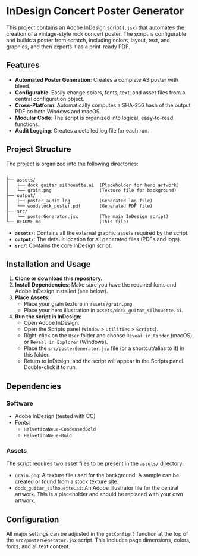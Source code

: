 # InDesign Concert Poster Generator

This project contains an Adobe InDesign script (`.jsx`) that automates the creation of a vintage-style rock concert poster. The script is configurable and builds a poster from scratch, including colors, layout, text, and graphics, and then exports it as a print-ready PDF.

## Features

- **Automated Poster Generation**: Creates a complete A3 poster with bleed.
- **Configurable**: Easily change colors, fonts, text, and asset files from a central configuration object.
- **Cross-Platform**: Automatically computes a SHA-256 hash of the output PDF on both Windows and macOS.
- **Modular Code**: The script is organized into logical, easy-to-read functions.
- **Audit Logging**: Creates a detailed log file for each run.

## Project Structure

The project is organized into the following directories:

```
.
├── assets/
│   ├── dock_guitar_silhouette.ai  (Placeholder for hero artwork)
│   └── grain.png                  (Texture file for background)
├── output/
│   ├── poster_audit.log           (Generated log file)
│   └── woodstock_poster.pdf       (Generated PDF file)
├── src/
│   └── posterGenerator.jsx        (The main InDesign script)
└── README.md                      (This file)
```

- **`assets/`**: Contains all the external graphic assets required by the script.
- **`output/`**: The default location for all generated files (PDFs and logs).
- **`src/`**: Contains the core InDesign script.

## Installation and Usage

1.  **Clone or download this repository.**
2.  **Install Dependencies**: Make sure you have the required fonts and Adobe InDesign installed (see below).
3.  **Place Assets**:
    *   Place your grain texture in `assets/grain.png`.
    *   Place your hero illustration in `assets/dock_guitar_silhouette.ai`.
4.  **Run the script in InDesign**:
    *   Open Adobe InDesign.
    *   Open the Scripts panel (`Window` > `Utilities` > `Scripts`).
    *   Right-click on the `User` folder and choose `Reveal in Finder` (macOS) or `Reveal in Explorer` (Windows).
    *   Place the `src/posterGenerator.jsx` file (or a shortcut/alias to it) in this folder.
    *   Return to InDesign, and the script will appear in the Scripts panel. Double-click it to run.

## Dependencies

### Software
- Adobe InDesign (tested with CC)
- Fonts:
  - `HelveticaNeue-CondensedBold`
  - `HelveticaNeue-Bold`

### Assets
The script requires two asset files to be present in the `assets/` directory:
- `grain.png`: A texture file used for the background. A sample can be created or found from a stock texture site.
- `dock_guitar_silhouette.ai`: An Adobe Illustrator file for the central artwork. This is a placeholder and should be replaced with your own artwork.

## Configuration

All major settings can be adjusted in the `getConfig()` function at the top of the `src/posterGenerator.jsx` script. This includes page dimensions, colors, fonts, and all text content.
